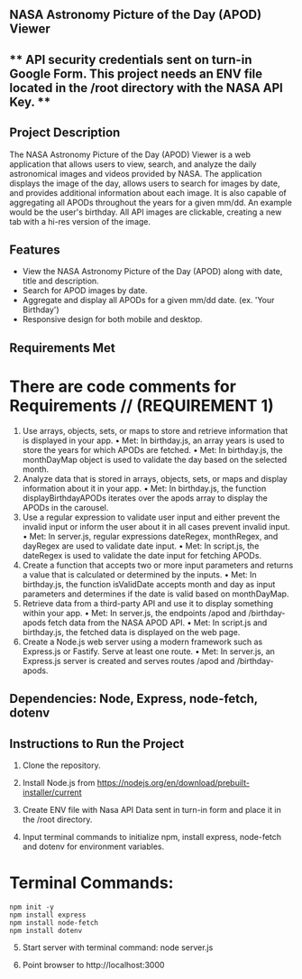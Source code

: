 ## NASA Astronomy Picture of the Day (APOD) Viewer

## ** API security credentials sent on turn-in Google Form.  This project needs an ENV file located in the /root directory with the NASA API Key. **

## Project Description
The NASA Astronomy Picture of the Day (APOD) Viewer is a web application that allows users to view, search, and analyze the daily astronomical images and videos provided by NASA. The application displays the image of the day, allows users to search for images by date, and provides additional information about each image.  It is also capable of aggregating all APODs throughout the years for a given mm/dd. An example would be the user's birthday. All API images are clickable, creating a new tab with a hi-res version of the image.

## Features
- View the NASA Astronomy Picture of the Day (APOD) along with date, title and description.
- Search for APOD images by date.
- Aggregate and display all APODs for a given mm/dd date. (ex. 'Your Birthday')
- Responsive design for both mobile and desktop.

## Requirements Met 
# There are code comments for Requirements // (REQUIREMENT 1) 
1.	Use arrays, objects, sets, or maps to store and retrieve information that is displayed in your app.
	•	Met: In birthday.js, an array years is used to store the years for which APODs are fetched.
	•	Met: In birthday.js, the monthDayMap object is used to validate the day based on the selected month.
2.	Analyze data that is stored in arrays, objects, sets, or maps and display information about it in your app.
	•	Met: In birthday.js, the function displayBirthdayAPODs iterates over the apods array to display the APODs in the carousel.
3.	Use a regular expression to validate user input and either prevent the invalid input or inform the user about it in all cases prevent invalid input.
	•	Met: In server.js, regular expressions dateRegex, monthRegex, and dayRegex are used to validate date input.
	•	Met: In script.js, the dateRegex is used to validate the date input for fetching APODs.
4.	Create a function that accepts two or more input parameters and returns a value that is calculated or determined by the inputs.
	•	Met: In birthday.js, the function isValidDate accepts month and day as input parameters and determines if the date is valid based on monthDayMap.
5.	Retrieve data from a third-party API and use it to display something within your app.
	•	Met: In server.js, the endpoints /apod and /birthday-apods fetch data from the NASA APOD API.
	•	Met: In script.js and birthday.js, the fetched data is displayed on the web page.
6.	Create a Node.js web server using a modern framework such as Express.js or Fastify. Serve at least one route.
	•	Met: In server.js, an Express.js server is created and serves routes /apod and /birthday-apods.

## Dependencies: Node, Express, node-fetch, dotenv
	
## Instructions to Run the Project 

1. Clone the repository.

2. Install Node.js from https://nodejs.org/en/download/prebuilt-installer/current
   
3. Create ENV file with Nasa API Data sent in turn-in form and place it in the /root directory.

4.  Input terminal commands to initialize npm, install express, node-fetch and dotenv for environment variables. 
  
  # Terminal Commands:
    npm init -y
    npm install express
	npm install node-fetch
    npm install dotenv

 5. Start server with terminal command:
	node server.js

6. Point browser to http://localhost:3000
